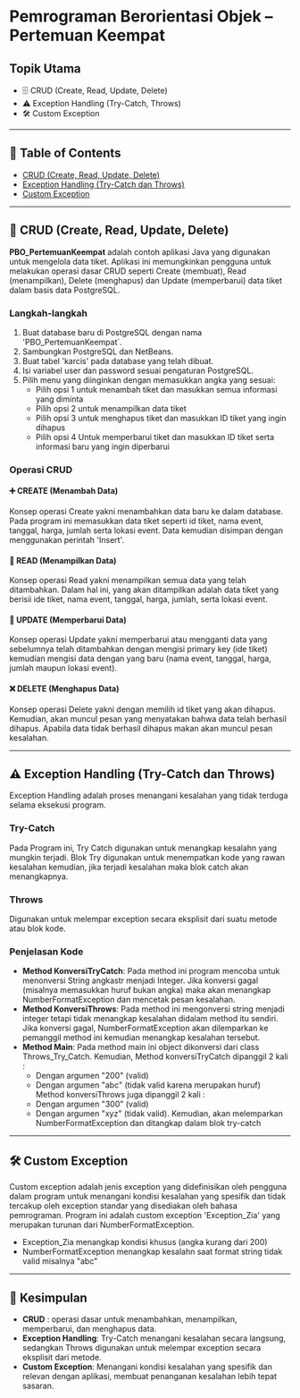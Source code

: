 # Pemrograman Berorientasi Objek – Pertemuan Keempat

## Topik Utama
- 🗄️  CRUD (Create, Read, Update, Delete)
- ⚠️ Exception Handling (Try-Catch, Throws) 
- 🛠️ Custom Exception 

---

## 📑 Table of Contents
- [CRUD (Create, Read, Update, Delete)](https://github.com/fauziaeka/TugasPBO_TM04/blob/main/PBO_PertemuanKeempat.java)
- [Exception Handling (Try-Catch dan Throws)](https://github.com/fauziaeka/TugasPBO_TM04/blob/main/Throws_Try_Catch.java)
- [Custom Exception](https://github.com/fauziaeka/TugasPBO_TM04/blob/main/Exception_Zia.java)

---

## 📝 CRUD (Create, Read, Update, Delete)

**PBO_PertemuanKeempat** adalah contoh aplikasi Java yang digunakan untuk mengelola data tiket. Aplikasi ini memungkinkan pengguna untuk melakukan operasi dasar CRUD seperti Create (membuat), Read (menampilkan), Delete (menghapus) dan Update (memperbarui) data tiket dalam basis data PostgreSQL.  

### Langkah-langkah
1. Buat database baru di PostgreSQL dengan nama 'PBO_PertemuanKeempat`. 
2. Sambungkan PostgreSQL dan NetBeans. 
3. Buat tabel 'karcis' pada database yang telah dibuat. 
4. Isi variabel user dan password sesuai pengaturan PostgreSQL. 
5. Pilih menu yang diinginkan dengan memasukkan angka yang sesuai:
   - Pilih opsi 1 untuk menambah tiket dan masukkan semua informasi yang diminta 
   - Pilih opsi 2 untuk menampilkan data tiket 
   - Pilih opsi 3 untuk menghapus tiket dan masukkan ID tiket yang ingin dihapus 
   - Pilih opsi 4 Untuk memperbarui tiket dan masukkan ID tiket serta informasi baru yang ingin diperbarui 

### Operasi CRUD

#### ➕ CREATE (Menambah Data) 
Konsep operasi Create yakni menambahkan data baru ke dalam database. Pada program ini memasukkan data tiket seperti id tiket, nama event, tanggal, harga, jumlah serta lokasi event. Data kemudian disimpan dengan menggunakan perintah 'Insert'.  

#### 📖 READ (Menampilkan Data) 
Konsep operasi Read yakni menampilkan semua data yang telah ditambahkan. Dalam hal ini, yang akan ditampilkan adalah data tiket yang berisii ide tiket, nama event, tanggal, harga, jumlah, serta lokasi event.

#### 🔄 UPDATE (Memperbarui Data) 
Konsep operasi Update yakni memperbarui atau mengganti data yang sebelumnya telah ditambahkan dengan mengisi primary key (ide tiket) kemudian mengisi data dengan yang baru (nama event, tanggal, harga, jumlah maupun lokasi event).  

#### ❌ DELETE (Menghapus Data) 
Konsep operasi Delete yakni dengan memilih id tiket yang akan dihapus. Kemudian, akan muncul pesan yang menyatakan bahwa data telah berhasil dihapus. Apabila data tidak berhasil dihapus makan akan muncul pesan kesalahan.  

---

## ⚠️ Exception Handling (Try-Catch dan Throws)

Exception Handling adalah proses menangani kesalahan yang tidak terduga selama eksekusi program.

### Try-Catch
Pada Program ini, Try Catch digunakan untuk menangkap kesalahn yang mungkin terjadi. Blok Try digunakan untuk menempatkan kode yang rawan kesalahan kemudian, jika terjadi kesalahan maka blok catch akan menangkapnya. 

### Throws
Digunakan untuk melempar exception secara eksplisit dari suatu metode atau blok kode.

### Penjelasan Kode
- **Method KonversiTryCatch**: Pada method ini program mencoba untuk menonversi String angkastr menjadi Integer. Jika konversi gagal (misalnya memasukkan huruf bukan angka) maka akan menangkap NumberFormatException dan mencetak pesan kesalahan.  
- **Method KonversiThrows**: Pada method ini mengonversi string menjadi integer tetapi tidak menangkap kesalahan didalam method itu sendiri. Jika konversi gagal, NumberFormatException akan dilemparkan ke pemanggil method ini kemudian menangkap kesalahan tersebut.  
- **Method Main**: Pada method main ini object dikonversi dari class Throws_Try_Catch. Kemudian,
  Method konversiTryCatch dipanggil 2 kali : 
  - Dengan argumen "200" (valid) 
  - Dengan argumen "abc" (tidak valid karena merupakan huruf) 
  Method konversiThrows juga dipanggil 2 kali : 
  - Dengan argumen "300" (valid) 
  - Dengan argumen "xyz" (tidak valid). Kemudian, akan melemparkan NumberFormatException dan ditangkap dalam blok try-catch 
---

## 🛠️ Custom Exception

Custom exception adalah jenis exception yang didefinisikan oleh pengguna dalam program untuk menangani kondisi kesalahan yang spesifik dan tidak tercakup oleh exception standar yang disediakan oleh bahasa pemrograman. Program ini adalah custom exception 'Exception_Zia' yang merupakan turunan dari NumberFormatException.   
   - Exception_Zia menangkap kondisi khusus (angka kurang dari 200) 
   - NumberFormatException menangkap kesalahn saat format string tidak valid misalnya "abc" 


---

## 📝 Kesimpulan

- **CRUD** : operasi dasar untuk menambahkan, menampilkan, memperbarui, dan menghapus data. 
- **Exception Handling**: Try-Catch menangani kesalahan secara langsung, sedangkan Throws digunakan untuk melempar exception secara eksplisit dari metode. 
- **Custom Exception**: Menangani kondisi kesalahan yang spesifik dan relevan dengan aplikasi, membuat penanganan kesalahan lebih tepat sasaran. 
